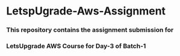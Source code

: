 # LetspUgrade-Aws-Assignment
### This repository contains the assignment submission for 
### LetsUpgrade AWS Course for Day-3 of Batch-1
